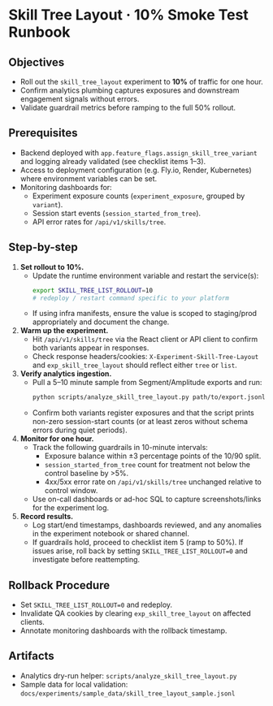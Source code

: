# Skill Tree Layout · 10% Smoke Test Runbook

## Objectives
- Roll out the `skill_tree_layout` experiment to **10%** of traffic for one hour.
- Confirm analytics plumbing captures exposures and downstream engagement signals without errors.
- Validate guardrail metrics before ramping to the full 50% rollout.

## Prerequisites
- Backend deployed with `app.feature_flags.assign_skill_tree_variant` and logging already validated (see checklist items 1–3).
- Access to deployment configuration (e.g. Fly.io, Render, Kubernetes) where environment variables can be set.
- Monitoring dashboards for:
  - Experiment exposure counts (`experiment_exposure`, grouped by `variant`).
  - Session start events (`session_started_from_tree`).
  - API error rates for `/api/v1/skills/tree`.

## Step-by-step
1. **Set rollout to 10%.**
   - Update the runtime environment variable and restart the service(s):
     ```bash
     export SKILL_TREE_LIST_ROLLOUT=10
     # redeploy / restart command specific to your platform
     ```
   - If using infra manifests, ensure the value is scoped to staging/prod appropriately and document the change.
2. **Warm up the experiment.**
   - Hit `/api/v1/skills/tree` via the React client or API client to confirm both variants appear in responses.
   - Check response headers/cookies: `X-Experiment-Skill-Tree-Layout` and `exp_skill_tree_layout` should reflect either `tree` or `list`.
3. **Verify analytics ingestion.**
   - Pull a 5–10 minute sample from Segment/Amplitude exports and run:
     ```bash
     python scripts/analyze_skill_tree_layout.py path/to/export.jsonl --expected-variant tree --expected-variant list
     ```
   - Confirm both variants register exposures and that the script prints non-zero session-start counts (or at least zeros without schema errors during quiet periods).
4. **Monitor for one hour.**
   - Track the following guardrails in 10-minute intervals:
     - Exposure balance within ±3 percentage points of the 10/90 split.
     - `session_started_from_tree` count for treatment not below the control baseline by >5%.
     - 4xx/5xx error rate on `/api/v1/skills/tree` unchanged relative to control window.
   - Use on-call dashboards or ad-hoc SQL to capture screenshots/links for the experiment log.
5. **Record results.**
   - Log start/end timestamps, dashboards reviewed, and any anomalies in the experiment notebook or shared channel.
   - If guardrails hold, proceed to checklist item 5 (ramp to 50%). If issues arise, roll back by setting `SKILL_TREE_LIST_ROLLOUT=0` and investigate before reattempting.

## Rollback Procedure
- Set `SKILL_TREE_LIST_ROLLOUT=0` and redeploy.
- Invalidate QA cookies by clearing `exp_skill_tree_layout` on affected clients.
- Annotate monitoring dashboards with the rollback timestamp.

## Artifacts
- Analytics dry-run helper: `scripts/analyze_skill_tree_layout.py`
- Sample data for local validation: `docs/experiments/sample_data/skill_tree_layout_sample.jsonl`

